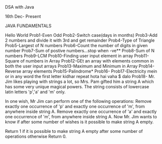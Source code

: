 DSA with Java 

16th Dec- Present

JAVA FUNDAMENTALS

Hello World
Prob1-Even Odd 
Prob2-Switch case(days in months)
Prob3-Add 2 numbers and divide it with 3rd and get remainder
Prob4-Type of Triangle
Prob5-Largest of N numbers
Prob6-Count the number of digits in given number
Prob7-Sum of postive numbers...stop when -ve**
Prob8-Sum of N numbers
Prob9-LCM
Prob10-Finding user input element in array
Prob11-Square of numbers in Array
Prob12-GEt an array with elements common in both the user input arrays
Prob13-Maximum and Minimum in Array
Prob14-Reverse array elements
Prob15-Palindrome*
Prob16-
Prob17-Electricity mein or in any word the first letter kidhar repeat hota hai vaha $ dalo
Prob18- Mr. Jim likes playing with strings a lot, so Mrs. Pam gifted him a string A which has some very unique magical powers. The string consists of lowercase latin letters 'p','a' and 'm' only.

In one wish, Mr Jim can perform one of the following operations:
Remove exactly one occurrence of 'p' and exactly one occurrence of 'm', from anywhere inside string A.
Remove exactly one occurrence of 'a' and exactly one occurrence of 'm', from anywhere inside string A.
Now Mr. Jim wants to know if after some number of wishes is it possible to make string A empty. 

Return 1 if it is possible to make string A empty after some number of operations otherwise Return 0. 
